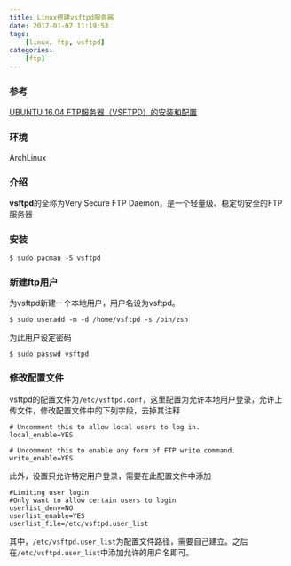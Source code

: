 ```yaml
---
title: Linux搭建vsftpd服务器
date: 2017-01-07 11:19:53
tags:
    [linux, ftp, vsftpd]
categories:
    [ftp]
---
```


### 参考
[UBUNTU 16.04 FTP服务器（VSFTPD）的安装和配置](http://www.weihailan.com/article/374)

### 环境
ArchLinux

### 介绍
**vsftpd**的全称为Very Secure FTP Daemon，是一个轻量级、稳定切安全的FTP服务器

### 安装
```
$ sudo pacman -S vsftpd
```

<!--more-->

### 新建ftp用户
为vsftpd新建一个本地用户，用户名设为vsftpd。
```
$ sudo useradd -m -d /home/vsftpd -s /bin/zsh
```

为此用户设定密码
```
$ sudo passwd vsftpd
```

### 修改配置文件
vsftpd的配置文件为`/etc/vsftpd.conf`，这里配置为允许本地用户登录，允许上传文件，修改配置文件中的下列字段，去掉其注释
```
# Uncomment this to allow local users to log in.
local_enable=YES

# Uncomment this to enable any form of FTP write command.
write_enable=YES
```

此外，设置只允许特定用户登录，需要在此配置文件中添加
```
#Limiting user login
#Only want to allow certain users to login
userlist_deny=NO
userlist_enable=YES
userlist_file=/etc/vsftpd.user_list
```

其中，`/etc/vsftpd.user_list`为配置文件路径，需要自己建立。之后在`/etc/vsftpd.user_list`中添加允许的用户名即可。
